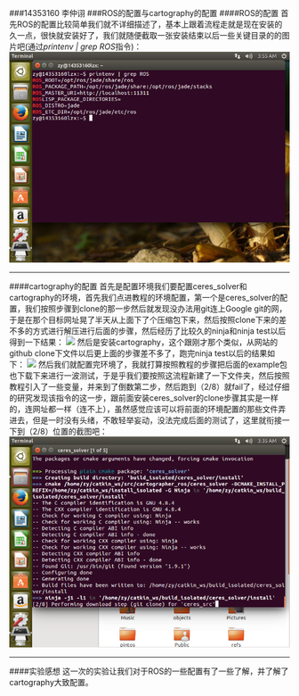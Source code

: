 ###14353160 李仲诩
###ROS的配置与cartography的配置
####ROS的配置
首先ROS的配置比较简单我们就不详细描述了，基本上跟着流程走就是现在安装的久一点，很快就安装好了，我们就随便截取一张安装结束以后一些关键目录的的图片吧(通过<t style = "font-style:italic">printenv | grep ROS</t>指令)：
![](ROS.png)
***
####cartography的配置
首先是配置环境我们要配置ceres_solver和cartography的环境，首先我们点进教程的环境配置，第一个是ceres_solver的配置，我们按照步骤到clone的那一步然后就发现没办法用git连上Google git的网，于是在那个目标网址晃了半天从上面下了个压缩包下来，然后按照clone下来的差不多的方式进行解压进行后面的步骤，然后经历了比较久的ninja和ninja test以后得到一下结果：
![](test1.png)
然后是安装cartography，这个跟刚才那个类似，从网站的github clone下文件以后更上面的步骤差不多了，跑完ninja test以后的结果如下：
![](test2.png)
然后我们就配置完环境了，我就打算按照教程的步骤把后面的example包也下载下来进行一波测试，于是乎我们要按照这流程新建了一下文件夹，然后按照教程引入了一些变量，并来到了倒数第二步，然后跑到（2/8）就fail了，经过仔细的研究发现该指令的这一步，跟前面安装ceres_solver的clone步骤其实是一样的，连网址都一样（连不上），虽然感觉应该可以将前面的环境配置的那些文件弄进去，但是一时没有头绪，不敢轻举妄动，没法完成后面的测试了，这里就衔接一下到（2/8）位置的截图吧：
![](lasttwo.png)
***
####实验感想
这一次的实验让我们对于ROS的一些配置有了一些了解，并了解了cartography大致配置。